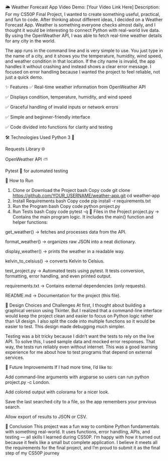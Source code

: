 
🌦️ Weather Forecast App
Video Demo: [Your Video Link Here]
Description:
For my CS50P Final Project, I wanted to create something useful, practical, and fun to code. After thinking about different ideas, I decided on a Weather Forecast App. Weather is something everyone checks almost daily, and I thought it would be interesting to connect Python with real-world live data. By using the OpenWeather API, I was able to fetch real-time weather details for any city in the world.

The app runs in the command line and is very simple to use. You just type in the name of a city, and it shows you the temperature, humidity, wind speed, and weather condition in that location. If the city name is invalid, the app handles it without crashing and instead shows a clear error message. I focused on error handling because I wanted the project to feel reliable, not just a quick demo.

✨ Features
✅ Real-time weather information from OpenWeather API

✅ Displays condition, temperature, humidity, and wind speed

✅ Graceful handling of invalid inputs or network errors

✅ Simple and beginner-friendly interface

✅ Code divided into functions for clarity and testing

🛠️ Technologies Used
Python 3 🐍

Requests Library 🌐

OpenWeather API ⛅

Pytest 🧪 for automated testing

🚀 How to Run
1. Clone or Download the Project
bash
Copy code
git clone https://github.com/YOUR_USERNAME/weather-app.git
cd weather-app
2. Install Requirements
bash
Copy code
pip install -r requirements.txt
3. Run the Program
bash
Copy code
python project.py
4. Run Tests
bash
Copy code
pytest -q
📂 Files in the Project
project.py → Contains the main program logic. It includes the main() function and helper functions:

get_weather() → fetches and processes data from the API.

format_weather() → organizes raw JSON into a neat dictionary.

display_weather() → prints the weather in a readable way.

kelvin_to_celsius() → converts Kelvin to Celsius.

test_project.py → Automated tests using pytest. It tests conversion, formatting, error handling, and even printed output.

requirements.txt → Contains external dependencies (only requests).

README.md → Documentation for the project (this file).

🧩 Design Choices and Challenges
At first, I thought about building a graphical version using Tkinter. But I realized that a command-line interface would keep the project clean and easier to focus on Python logic rather than UI design. I also split the code into multiple functions so it would be easier to test. This design made debugging much simpler.

Testing was a bit tricky because I didn’t want the tests to rely on the live API. To solve this, I used sample data and mocked error responses. That way, the tests run reliably even without internet. This was a good learning experience for me about how to test programs that depend on external services.

🚀 Future Improvements
If I had more time, I’d like to:

Add command-line arguments with argparse so users can run python project.py -c London.

Add colored output with colorama for a nicer look.

Save the last searched city to a file, so the app remembers your previous search.

Allow export of results to JSON or CSV.

📌 Conclusion
This project was a fun way to combine Python fundamentals with something real-world. It uses functions, error handling, APIs, and testing — all skills I learned during CS50P. I’m happy with how it turned out because it feels like a small but complete application. I believe it meets all the requirements for the final project, and I’m proud to submit it as the final step of my CS50P journey

